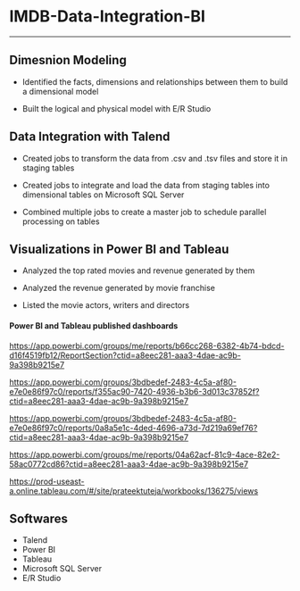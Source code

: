# IMDB-Data-Integration-BI
-------------------------------------------------------------
## Dimesnion Modeling

* Identified the facts, dimensions and relationships between them to build a dimensional model

* Built the logical and physical model with E/R Studio

## Data Integration with Talend

* Created jobs to transform the data from .csv and .tsv files and store it in staging tables

* Created jobs to integrate and load the data from staging tables into dimensional tables on Microsoft SQL Server

* Combined multiple jobs to create a master job to schedule parallel processing on tables 

## Visualizations in Power BI and Tableau

* Analyzed the top rated movies and revenue generated by them

* Analyzed the revenue generated by movie franchise 

* Listed the movie actors, writers and directors

#### Power BI and Tableau published dashboards

https://app.powerbi.com/groups/me/reports/b66cc268-6382-4b74-bdcd-d16f4519fb12/ReportSection?ctid=a8eec281-aaa3-4dae-ac9b-9a398b9215e7

https://app.powerbi.com/groups/3bdbedef-2483-4c5a-af80-e7e0e86f97c0/reports/f355ac90-7420-4936-b3b6-3d013c37852f?ctid=a8eec281-aaa3-4dae-ac9b-9a398b9215e7

https://app.powerbi.com/groups/3bdbedef-2483-4c5a-af80-e7e0e86f97c0/reports/0a8a5e1c-4ded-4696-a73d-7d219a69ef76?ctid=a8eec281-aaa3-4dae-ac9b-9a398b9215e7

https://app.powerbi.com/groups/me/reports/04a62acf-81c9-4ace-82e2-58ac0772cd86?ctid=a8eec281-aaa3-4dae-ac9b-9a398b9215e7

https://prod-useast-a.online.tableau.com/#/site/prateektuteja/workbooks/136275/views


## Softwares
* Talend
* Power BI
* Tableau
* Microsoft SQL Server
* E/R Studio

